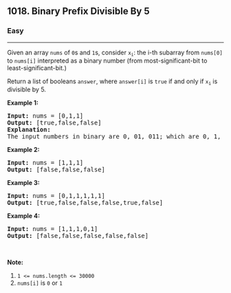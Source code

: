 <h2>1018. Binary Prefix Divisible By 5</h2><h3>Easy</h3><hr><div><p>Given an array <code>nums</code> of <code>0</code>s and <code>1</code>s, consider <code>x<sub>i</sub></code>: the i-th subarray from <code>nums[0]</code> to <code>nums[i]</code>&nbsp;interpreted&nbsp;as a binary number (from most-significant-bit to least-significant-bit.)</p>

<p>Return a list of booleans&nbsp;<code>answer</code>, where <code>answer[i]</code> is <code>true</code>&nbsp;if and only if <code>x<sub>i</sub></code>&nbsp;is divisible by 5.</p>

<p><strong>Example 1:</strong></p>

<pre><strong>Input: </strong>nums = <span id="example-input-1-1">[0,1,1]</span>
<strong>Output: </strong><span id="example-output-1">[true,false,false]</span>
<strong>Explanation: </strong>
The input numbers in binary are 0, 01, 011; which are 0, 1, and 3 in base-10.  Only the first number is divisible by 5, so answer[0] is true.
</pre>

<p><strong>Example 2:</strong></p>

<pre><strong>Input: </strong>nums = <span id="example-input-2-1">[1,1,1]</span>
<strong>Output: </strong><span id="example-output-2">[false,false,false]</span>
</pre>

<p><strong>Example 3:</strong></p>

<pre><strong>Input: </strong>nums = <span id="example-input-3-1">[0,1,1,1,1,1]</span>
<strong>Output: </strong><span id="example-output-3">[true,false,false,false,true,false]</span>
</pre>

<p><strong>Example 4:</strong></p>

<pre><strong>Input: </strong>nums = <span id="example-input-4-1">[1,1,1,0,1]</span>
<strong>Output: </strong><span id="example-output-4">[false,false,false,false,false]</span>
</pre>

<p>&nbsp;</p>

<p><strong>Note:</strong></p>

<ol>
	<li><code>1 &lt;= nums.length &lt;= 30000</code></li>
	<li><code>nums[i]</code> is <code>0</code> or <code>1</code></li>
</ol>
</div>
